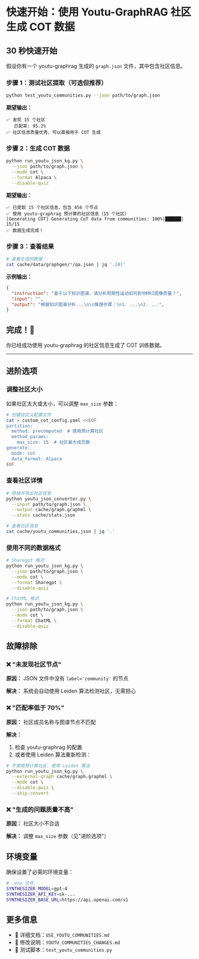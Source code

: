 # 快速开始：使用 Youtu-GraphRAG 社区生成 COT 数据

## 30 秒快速开始

假设你有一个 youtu-graphrag 生成的 `graph.json` 文件，其中包含社区信息。

### 步骤 1：测试社区提取（可选但推荐）

```bash
python test_youtu_communities.py --json path/to/graph.json
```

**期望输出：**
```
✅ 发现 15 个社区
   匹配率: 95.2%
✅ 社区信息质量优秀，可以直接用于 COT 生成
```

### 步骤 2：生成 COT 数据

```bash
python run_youtu_json_kg.py \
  --json path/to/graph.json \
  --mode cot \
  --format Alpaca \
  --disable-quiz
```

**期望输出：**
```
✅ 已提取 15 个社区信息，包含 456 个节点
✅ 使用 youtu-graphrag 预计算的社区信息（15 个社区）
[Generating COT] Generating CoT data from communities: 100%|██████| 15/15
✅ 数据生成完成！
```

### 步骤 3：查看结果

```bash
# 查看生成的数据
cat cache/data/graphgen/*/qa.json | jq '.[0]'
```

**示例输出：**
```json
{
  "instruction": "基于以下知识图谱，请分析周期性运动如何影响MRI图像质量？",
  "input": "",
  "output": "根据知识图谱分析...\n\n推理步骤：\n1. ...\n2. ...",
}
```

## 完成！🎉

你已经成功使用 youtu-graphrag 的社区信息生成了 COT 训练数据。

---

## 进阶选项

### 调整社区大小

如果社区太大或太小，可以调整 `max_size` 参数：

```bash
# 创建自定义配置文件
cat > custom_cot_config.yaml <<EOF
partition:
  method: precomputed  # 使用预计算社区
  method_params:
    max_size: 15  # 社区最大成员数
generate:
  mode: cot
  data_format: Alpaca
EOF
```

### 查看社区详情

```bash
# 转换并导出社区信息
python youtu_json_converter.py \
  --input path/to/graph.json \
  --output cache/graph.graphml \
  --stats cache/stats.json

# 查看社区信息
cat cache/youtu_communities.json | jq '.'
```

### 使用不同的数据格式

```bash
# Sharegpt 格式
python run_youtu_json_kg.py \
  --json path/to/graph.json \
  --mode cot \
  --format Sharegpt \
  --disable-quiz

# ChatML 格式
python run_youtu_json_kg.py \
  --json path/to/graph.json \
  --mode cot \
  --format ChatML \
  --disable-quiz
```

## 故障排除

### ❌ "未发现社区节点"

**原因：** JSON 文件中没有 `label='community'` 的节点

**解决：** 系统会自动使用 Leiden 算法检测社区，无需担心

### ❌ "匹配率低于 70%"

**原因：** 社区成员名称与图谱节点不匹配

**解决：**
1. 检查 youtu-graphrag 的配置
2. 或者使用 Leiden 算法重新检测：

```bash
# 不使用预计算社区，使用 Leiden 算法
python run_youtu_json_kg.py \
  --external-graph cache/graph.graphml \
  --mode cot \
  --disable-quiz \
  --skip-convert
```

### ❌ "生成的问题质量不高"

**原因：** 社区大小不合适

**解决：** 调整 `max_size` 参数（见"进阶选项"）

## 环境变量

确保设置了必需的环境变量：

```bash
# .env 文件
SYNTHESIZER_MODEL=gpt-4
SYNTHESIZER_API_KEY=sk-...
SYNTHESIZER_BASE_URL=https://api.openai.com/v1
```

## 更多信息

- 📖 详细文档：`USE_YOUTU_COMMUNITIES.md`
- 🔧 修改说明：`YOUTU_COMMUNITIES_CHANGES.md`
- 🧪 测试脚本：`test_youtu_communities.py`

